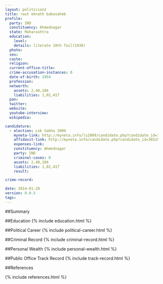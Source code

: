 ```yaml
---
layout: politician2
title: raut eknath babasaheb
profile: 
  party: IND
  constituency: Ahmednagar
  state: Maharashtra
  education: 
    level: 
    details: literate 10th fail(1938)
  photo: 
  sex: 
  caste: 
  religion: 
  current-office-title: 
  crime-accusation-instances: 0
  date-of-birth: 1954
  profession: 
  networth: 
    assets: 2,40,104
    liabilities: 1,02,417
  pan: 
  twitter: 
  website: 
  youtube-interview: 
  wikipedia: 

candidature: 
  - election: Lok Sabha 2009
    myneta-link: http://myneta.info/ls2009/candidate.php?candidate_id=3652
    affidavit-link: http://myneta.info/candidate.php?candidate_id=3652&scan=original
    expenses-link: 
    constituency: Ahmednagar 
    party: IND
    criminal-cases: 0
    assets: 2,40,104
    liabilities: 1,02,417
    result:  

crime-record: 

date: 2014-01-28
version: 0.0.5
tags: 
---
```

##Summary


##Education
{% include education.html %}


##Political Career
{% include political-career.html %}


##Criminal Record
{% include criminal-record.html %}


##Personal Wealth
{% include personal-wealth.html %}


##Public Office Track Record
{% include track-record.html %}


##References


{% include references.html %}